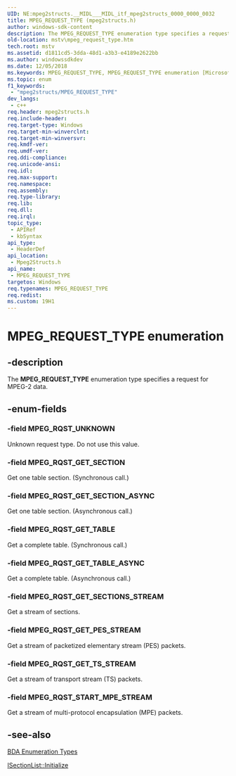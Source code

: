 ```yaml
---
UID: NE:mpeg2structs.__MIDL___MIDL_itf_mpeg2structs_0000_0000_0032
title: MPEG_REQUEST_TYPE (mpeg2structs.h)
author: windows-sdk-content
description: The MPEG_REQUEST_TYPE enumeration type specifies a request for MPEG-2 data.
old-location: mstv\mpeg_request_type.htm
tech.root: mstv
ms.assetid: d1811cd5-3dda-48d1-a3b3-e4189e2622bb
ms.author: windowssdkdev
ms.date: 12/05/2018
ms.keywords: MPEG_REQUEST_TYPE, MPEG_REQUEST_TYPE enumeration [Microsoft TV Technologies], MPEG_RQST_GET_PES_STREAM, MPEG_RQST_GET_SECTION, MPEG_RQST_GET_SECTIONS_STREAM, MPEG_RQST_GET_SECTION_ASYNC, MPEG_RQST_GET_TABLE, MPEG_RQST_GET_TABLE_ASYNC, MPEG_RQST_GET_TS_STREAM, MPEG_RQST_START_MPE_STREAM, MPEG_RQST_UNKNOWN, mpeg2structs/MPEG_REQUEST_TYPE, mpeg2structs/MPEG_RQST_GET_PES_STREAM, mpeg2structs/MPEG_RQST_GET_SECTION, mpeg2structs/MPEG_RQST_GET_SECTIONS_STREAM, mpeg2structs/MPEG_RQST_GET_SECTION_ASYNC, mpeg2structs/MPEG_RQST_GET_TABLE, mpeg2structs/MPEG_RQST_GET_TABLE_ASYNC, mpeg2structs/MPEG_RQST_GET_TS_STREAM, mpeg2structs/MPEG_RQST_START_MPE_STREAM, mpeg2structs/MPEG_RQST_UNKNOWN, mstv.mpeg_request_type
ms.topic: enum
f1_keywords: 
 - "mpeg2structs/MPEG_REQUEST_TYPE"
dev_langs:
 - c++
req.header: mpeg2structs.h
req.include-header: 
req.target-type: Windows
req.target-min-winverclnt: 
req.target-min-winversvr: 
req.kmdf-ver: 
req.umdf-ver: 
req.ddi-compliance: 
req.unicode-ansi: 
req.idl: 
req.max-support: 
req.namespace: 
req.assembly: 
req.type-library: 
req.lib: 
req.dll: 
req.irql: 
topic_type:
 - APIRef
 - kbSyntax
api_type:
 - HeaderDef
api_location:
 - Mpeg2Structs.h
api_name:
 - MPEG_REQUEST_TYPE
targetos: Windows
req.typenames: MPEG_REQUEST_TYPE
req.redist: 
ms.custom: 19H1
---
```


# MPEG_REQUEST_TYPE enumeration


## -description



The <b>MPEG_REQUEST_TYPE</b> enumeration type specifies a request for MPEG-2 data.




## -enum-fields




### -field MPEG_RQST_UNKNOWN

Unknown request type. Do not use this value.


### -field MPEG_RQST_GET_SECTION

Get one table section. (Synchronous call.)


### -field MPEG_RQST_GET_SECTION_ASYNC

Get one table section. (Asynchronous call.)


### -field MPEG_RQST_GET_TABLE

Get a complete table. (Synchronous call.)


### -field MPEG_RQST_GET_TABLE_ASYNC

Get a complete table. (Asynchronous call.)


### -field MPEG_RQST_GET_SECTIONS_STREAM

Get a stream of sections.


### -field MPEG_RQST_GET_PES_STREAM

Get a stream of packetized elementary stream (PES) packets.


### -field MPEG_RQST_GET_TS_STREAM

Get a stream of transport stream (TS) packets.


### -field MPEG_RQST_START_MPE_STREAM

Get a stream of multi-protocol encapsulation (MPE) packets.


## -see-also




<a href="https://docs.microsoft.com/previous-versions/windows/desktop/mstv/bda-types">BDA Enumeration Types</a>



<a href="https://docs.microsoft.com/previous-versions/windows/desktop/api/mpeg2data/nf-mpeg2data-isectionlist-initialize">ISectionList::Initialize</a>
 

 

